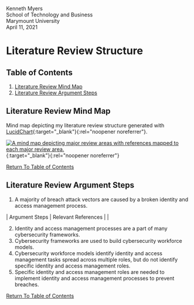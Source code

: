 Kenneth Myers<br>
School of Technology and Business<br>
Marymount University<br>
April 11, 2021

# Literature Review Structure

## Table of Contents
1. [Literature Review Mind Map](#literature-review-mind-map)<br>
2. [Literature Review Argument Steps](#literature-review-argument-steps)

## Literature Review Mind Map

Mind map depicting my literature review structure generated with [LucidChart](https://www.lucidchart.com/pages/){:target="_blank"}{:rel="noopener noreferrer"}.

[![A mind map depicting major review areas with references mapped to each major review area.](../../assets/litreviewmindmap.png)](../../assets/litreviewmindmap.png){:target="_blank"}{:rel="noopener noreferrer"}
  
[Return To Table of Contents](#table-of-contents)

## Literature Review Argument Steps

1. A majority of breach attack vectors are caused by a broken identity and access management process.

| Argument Steps | Relevant References |
| 

2. Identity and access management processes are a part of many cybersecurity frameworks.
3. Cybersecurity frameworks are used to build cybersecurity workforce models.
4. Cybersecurity workforce models identify identity and access management tasks spread across multiple roles, but do not identify specific identity and access management roles.
5. Specific identity and access management roles are needed to implement identity and access management processes to prevent breaches.

[Return To Table of Contents](#table-of-contents)
